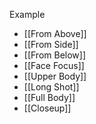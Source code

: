 Example
- [[From Above]]
- [[From Side]]
- [[From Below]]
- [[Face Focus]]
- [[Upper Body]]
- [[Long Shot]]
- [[Full Body]]
- [[Closeup]]